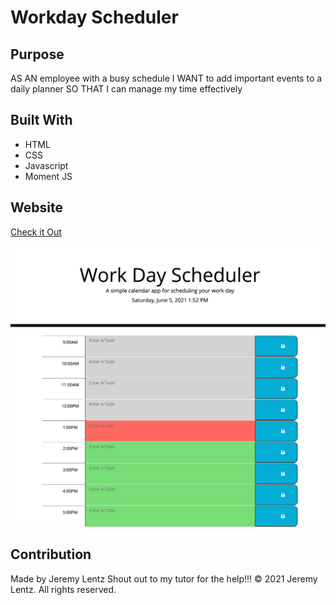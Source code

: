 # Workday Scheduler

## Purpose
AS AN employee with a busy schedule
I WANT to add important events to a daily planner
SO THAT I can manage my time effectively

## Built With
* HTML
* CSS
* Javascript
* Moment JS

## Website
[Check it Out](https://jlentz17.github.io/work-day-scheduler/)

![Image of Weekday Scheduler](./workdayScheduler.png)

## Contribution
Made by Jeremy Lentz
Shout out to my tutor for the help!!!
© 2021 Jeremy Lentz. All rights reserved.